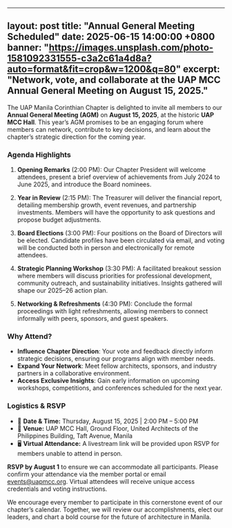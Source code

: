 <!-- Sample post: _posts/2025-08-15-annual-general-meeting.md -->
---
layout: post
title: "Annual General Meeting Scheduled"
date: 2025-06-15 14:00:00 +0800
banner: "https://images.unsplash.com/photo-1581092331555-c3a2c61a4d8a?auto=format&fit=crop&w=1200&q=80"
excerpt: "Network, vote, and collaborate at the UAP MCC Annual General Meeting on August 15, 2025."
---

The UAP Manila Corinthian Chapter is delighted to invite all members to our **Annual General Meeting (AGM)** on **August 15, 2025**, at the historic **UAP MCC Hall**. This year’s AGM promises to be an engaging forum where members can network, contribute to key decisions, and learn about the chapter’s strategic direction for the coming year.

### Agenda Highlights

1. **Opening Remarks** (2:00 PM): Our Chapter President will welcome attendees, present a brief overview of achievements from July 2024 to June 2025, and introduce the Board nominees.

2. **Year in Review** (2:15 PM): The Treasurer will deliver the financial report, detailing membership growth, event revenues, and partnership investments. Members will have the opportunity to ask questions and propose budget adjustments.

3. **Board Elections** (3:00 PM): Four positions on the Board of Directors will be elected. Candidate profiles have been circulated via email, and voting will be conducted both in person and electronically for remote attendees.

4. **Strategic Planning Workshop** (3:30 PM): A facilitated breakout session where members will discuss priorities for professional development, community outreach, and sustainability initiatives. Insights gathered will shape our 2025–26 action plan.

5. **Networking & Refreshments** (4:30 PM): Conclude the formal proceedings with light refreshments, allowing members to connect informally with peers, sponsors, and guest speakers.

### Why Attend?

- **Influence Chapter Direction**: Your vote and feedback directly inform strategic decisions, ensuring our programs align with member needs.
- **Expand Your Network**: Meet fellow architects, sponsors, and industry partners in a collaborative environment.
- **Access Exclusive Insights**: Gain early information on upcoming workshops, competitions, and conferences scheduled for the next year.

### Logistics & RSVP

- 📅 **Date & Time:** Thursday, August 15, 2025 | 2:00 PM – 5:00 PM
- 📍 **Venue:** UAP MCC Hall, Ground Floor, United Architects of the Philippines Building, Taft Avenue, Manila
- 🖥️ **Virtual Attendance:** A livestream link will be provided upon RSVP for members unable to attend in person.

**RSVP by August 1** to ensure we can accommodate all participants. Please confirm your attendance via the member portal or email events@uapmcc.org. Virtual attendees will receive unique access credentials and voting instructions.

We encourage every member to participate in this cornerstone event of our chapter’s calendar. Together, we will review our accomplishments, elect our leaders, and chart a bold course for the future of architecture in Manila.
